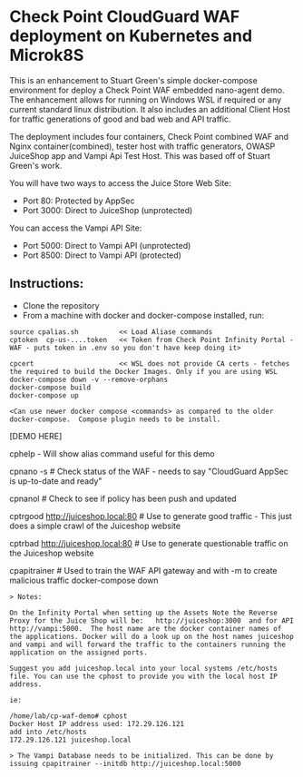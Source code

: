 # Check Point CloudGuard WAF deployment on Kubernetes and Microk8S 
 
 This is an enhancement to Stuart Green's simple docker-compose environment for deploy a Check Point WAF embedded nano-agent demo. The enhancement allows for running on Windows WSL if required or any current standard linux distribution. It also includes an additional Client Host for traffic generations of good and bad web and API traffic.
  
The deployment includes four containers, Check Point combined WAF and Nginx container(combined), tester host with traffic generators, OWASP JuiceShop app and Vampi Api Test Host.
 This was based off of Stuart Green's work.

You will have two ways to access the Juice Store Web Site:  
* Port 80: Protected by AppSec  
* Port 3000: Direct to JuiceShop (unprotected)  

You can access the Vampi API Site:
* Port 5000: Direct to Vampi API (unprotected)  
* Port 8500: Direct to Vampi API (protected)  

## Instructions:
 
* Clone the repository
* From a machine with docker and docker-compose installed, run:  
```
source cpalias.sh          << Load Aliase commands
cptoken  cp-us-....token   << Token from Check Point Infinity Portal - WAF - puts token in .env so you don't have keep doing it>

cpcert                     << WSL does not provide CA certs - fetches the required to build the Docker Images. Only if you are using WSL
docker-compose down -v --remove-orphans
docker-compose build
docker-compose up

<Can use newer docker compose <commands> as compared to the older docker-compose.  Compose plugin needs to be install.
```
[DEMO HERE]

cphelp     - Will show alias command useful for this demo

cpnano -s			       # Check status of the WAF - needs to say "CloudGuard AppSec is up-to-date and ready"

cpnanol				       # Check to see if policy has been push and updated
                                       
cptrgood http://juiceshop.local:80     # Use to generate good traffic 
                                         - This just does a simple crawl of the Juiceshop website

cptrbad http://juiceshop.local:80      # Use to generate questionable traffic on the Juiceshop website

cpapitrainer                           # Used to train the WAF API gateway and with -m to create malicious traffic 
docker-compose down
```
> Notes:

On the Infinity Portal when setting up the Assets Note the Reverse Proxy for the Juice Shop will be:   http://juiceshop:3000  and for API  http://vampi:5000.  The host name are the docker container names of the applications. Docker will do a look up on the host names juiceshop and vampi and will forward the traffic to the containers running the application on the assigned ports.

Suggest you add juiceshop.local into your local systems /etc/hosts file. You can use the cphost to provide you with the local host IP address. 

ie: 

/home/lab/cp-waf-demo# cphost
Docker Host IP address used: 172.29.126.121
add into /etc/hosts
172.29.126.121 juiceshop.local 

> The Vampi Database needs to be initialized. This can be done by issuing cpapitrainer --initdb http://juiceshop.local:5000   

